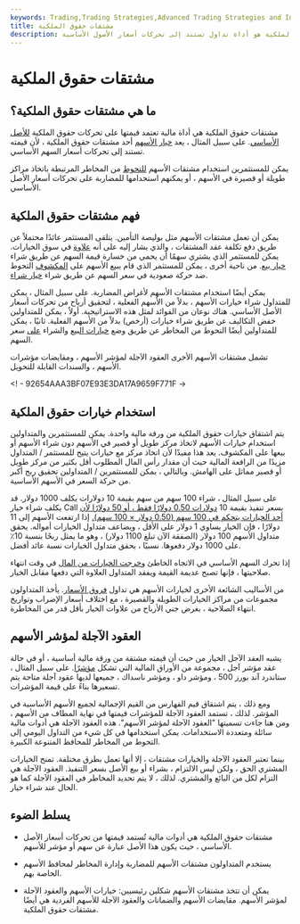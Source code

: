 ```yaml
---
keywords: Trading,Trading Strategies,Advanced Trading Strategies and Instruments,Advanced Strategies and Instruments
title: مشتقات حقوق الملكية
description: مشتق حقوق الملكية هو أداة تداول تستند إلى تحركات أسعار الأصول الأساسية.
---
```


# مشتقات حقوق الملكية
## ما هي مشتقات حقوق الملكية؟

مشتقات حقوق الملكية هي أداة مالية تعتمد قيمتها على تحركات حقوق الملكية [للأصل الأساسي](/underlying-asset). على سبيل المثال ، يعد [خيار الأسهم](/stockoption) أحد مشتقات حقوق الملكية ، لأن قيمته تستند إلى تحركات أسعار السهم الأساسي.

يمكن للمستثمرين استخدام مشتقات الأسهم [للتحوط](/hedge) من المخاطر المرتبطة باتخاذ مراكز طويلة أو قصيرة في الأسهم ، أو يمكنهم استخدامها للمضاربة على تحركات أسعار الأصل الأساسي.

## فهم مشتقات حقوق الملكية

يمكن أن تعمل مشتقات الأسهم مثل بوليصة التأمين. يتلقى المستثمر عائدًا محتملاً عن طريق دفع تكلفة عقد المشتقات ، والذي يشار إليه على أنه [علاوة](/premium) في سوق الخيارات. يمكن للمستثمر الذي يشتري سهمًا أن يحمي من خسارة قيمة السهم عن طريق شراء [خيار بيع](/putoption). من ناحية أخرى ، يمكن للمستثمر الذي قام ببيع الأسهم على [المكشوف](/shortselling) التحوط ضد حركة صعودية في سعر السهم عن طريق شراء [خيار شراء](/calloption).

يمكن أيضًا استخدام مشتقات الأسهم لأغراض المضاربة. على سبيل المثال ، يمكن للمتداول شراء خيارات الأسهم ، بدلاً من الأسهم الفعلية ، لتحقيق أرباح من تحركات أسعار الأصل الأساسي. هناك نوعان من الفوائد لمثل هذه الاستراتيجية. أولاً ، يمكن للمتداولين خفض التكاليف عن طريق شراء خيارات (أرخص) بدلاً من الأسهم الفعلية. ثانيًا ، يمكن للمتداولين أيضًا التحوط من المخاطر عن طريق وضع [خيارات البيع](/putoption) والشراء [على](/calloption) سعر السهم.

تشمل مشتقات الأسهم الأخرى العقود الآجلة لمؤشر الأسهم ، ومقايضات مؤشرات الأسهم ، والسندات القابلة للتحويل.

<! - 92654AAA3BF07E93E3DA17A9659F771F ->

## استخدام خيارات حقوق الملكية

يتم اشتقاق خيارات حقوق الملكية من ورقة مالية واحدة. يمكن للمستثمرين والمتداولين استخدام خيارات الأسهم لاتخاذ مركز طويل أو قصير في الأسهم دون شراء الأسهم أو بيعها على المكشوف. يعد هذا مفيدًا لأن اتخاذ مركز مع خيارات يتيح للمستثمر / المتداول مزيدًا من الرافعة المالية حيث أن مقدار رأس المال المطلوب أقل بكثير من مركز طويل أو قصير مماثل على الهامش. وبالتالي ، يمكن للمستثمرين / المتداولين تحقيق ربح أكبر من حركة السعر في الأسهم الأساسية.

على سبيل المثال ، شراء 100 سهم من سهم بقيمة 10 دولارات يكلف 1000 دولار. قد يكلف شراء خيار Call بسعر تنفيذ بقيمة 10 [دولارات 0.50 دولارًا فقط ، أو 50 دولارًا لأن أحد الخيارات يتحكم في 100 سهم (0.50 دولار × 100 سهم).](/strikeprice) إذا ارتفعت الأسهم إلى 11 دولارًا ، فإن الخيار يساوي 1 دولار على الأقل ، ويضاعف متداول الخيارات أمواله. يحقق متداول الأسهم 100 دولار (الصفقة الآن تبلغ 1100 دولار) ، وهو ما يمثل ربحًا بنسبة 10٪ على 1000 دولار دفعوها. نسبيًا ، يحقق متداول الخيارات نسبة عائد أفضل.

إذا تحرك السهم الأساسي في الاتجاه الخاطئ [وخرجت الخيارات من المال](/outofthemoney) في وقت انتهاء صلاحيتها ، فإنها تصبح عديمة القيمة ويفقد المتداول العلاوة التي دفعها مقابل الخيار.

من الأساليب الشائعة الأخرى لخيارات الأسهم هي تداول [فروق الأسعار](/spreadoption). يأخذ المتداولون مجموعات من مراكز الخيارات الطويلة والقصيرة ، مع اختلاف أسعار الإضراب وتواريخ انتهاء الصلاحية ، بغرض جني الأرباح من علاوات الخيار بأقل قدر من المخاطرة.

## العقود الآجلة لمؤشر الأسهم

يشبه العقد الآجل الخيار من حيث أن قيمته مشتقة من ورقة مالية أساسية ، أو في حالة عقد مؤشر آجل ، مجموعة من الأوراق المالية التي تشكل [مؤشرًا](/index). على سبيل المثال ، ستاندرد آند بورز 500 ، ومؤشر داو ، ومؤشر ناسداك ، جميعها لديها عقود آجلة متاحة يتم تسعيرها بناءً على قيمة المؤشرات.

ومع ذلك ، يتم اشتقاق قيم الفهارس من القيم الإجمالية لجميع الأسهم الأساسية في المؤشر. لذلك ، تستمد العقود الآجلة للمؤشرات قيمتها في نهاية المطاف من الأسهم ، ومن هنا جاءت تسميتها "العقود الآجلة لمؤشر الأسهم". هذه العقود الآجلة هي أدوات مالية سائلة ومتعددة الاستخدامات. يمكن استخدامها في كل شيء من التداول اليومي إلى التحوط من المخاطر للمحافظ المتنوعة الكبيرة.

بينما تعتبر العقود الآجلة والخيارات مشتقات ، إلا أنها تعمل بطرق مختلفة. تمنح الخيارات المشتري الحق ، ولكن ليس الالتزام ، بشراء أو بيع الأصل بسعر التنفيذ. العقود الآجلة هي التزام لكل من البائع والمشتري. لذلك ، لا يتم تحديد المخاطر في العقود الآجلة كما هو الحال عند شراء خيار.

## يسلط الضوء

- مشتقات حقوق الملكية هي أدوات مالية تُستمد قيمتها من تحركات أسعار الأصل الأساسي ، حيث يكون هذا الأصل عبارة عن سهم أو مؤشر للأسهم.

- يستخدم المتداولون مشتقات الأسهم للمضاربة وإدارة المخاطر لمحافظ الأسهم الخاصة بهم.

- يمكن أن تتخذ مشتقات الأسهم شكلين رئيسيين: خيارات الأسهم والعقود الآجلة لمؤشر الأسهم. مقايضات الأسهم والضمانات والعقود الآجلة للأسهم الفردية هي أيضًا مشتقات حقوق الملكية.

